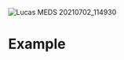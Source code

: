 ![Lucas MEDS 20210702_114930](https://user-images.githubusercontent.com/87479324/126038179-0df7e4fc-265e-44eb-a00c-b639981d9934.jpg)
# Example
